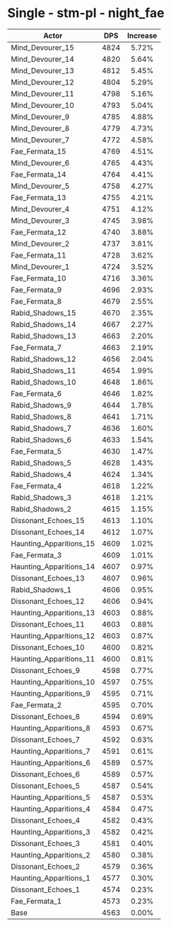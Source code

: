 # Single - stm-pl - night_fae
| Actor | DPS | Increase |
|---|:---:|:---:|
|Mind_Devourer_15|4824|5.72%|
|Mind_Devourer_14|4820|5.64%|
|Mind_Devourer_13|4812|5.45%|
|Mind_Devourer_12|4804|5.29%|
|Mind_Devourer_11|4798|5.16%|
|Mind_Devourer_10|4793|5.04%|
|Mind_Devourer_9|4785|4.88%|
|Mind_Devourer_8|4779|4.73%|
|Mind_Devourer_7|4772|4.58%|
|Fae_Fermata_15|4769|4.51%|
|Mind_Devourer_6|4765|4.43%|
|Fae_Fermata_14|4764|4.41%|
|Mind_Devourer_5|4758|4.27%|
|Fae_Fermata_13|4755|4.21%|
|Mind_Devourer_4|4751|4.12%|
|Mind_Devourer_3|4745|3.98%|
|Fae_Fermata_12|4740|3.88%|
|Mind_Devourer_2|4737|3.81%|
|Fae_Fermata_11|4728|3.62%|
|Mind_Devourer_1|4724|3.52%|
|Fae_Fermata_10|4716|3.36%|
|Fae_Fermata_9|4696|2.93%|
|Fae_Fermata_8|4679|2.55%|
|Rabid_Shadows_15|4670|2.35%|
|Rabid_Shadows_14|4667|2.27%|
|Rabid_Shadows_13|4663|2.20%|
|Fae_Fermata_7|4663|2.19%|
|Rabid_Shadows_12|4656|2.04%|
|Rabid_Shadows_11|4654|1.99%|
|Rabid_Shadows_10|4648|1.86%|
|Fae_Fermata_6|4646|1.82%|
|Rabid_Shadows_9|4644|1.78%|
|Rabid_Shadows_8|4641|1.71%|
|Rabid_Shadows_7|4636|1.60%|
|Rabid_Shadows_6|4633|1.54%|
|Fae_Fermata_5|4630|1.47%|
|Rabid_Shadows_5|4628|1.43%|
|Rabid_Shadows_4|4624|1.34%|
|Fae_Fermata_4|4618|1.22%|
|Rabid_Shadows_3|4618|1.21%|
|Rabid_Shadows_2|4615|1.15%|
|Dissonant_Echoes_15|4613|1.10%|
|Dissonant_Echoes_14|4612|1.07%|
|Haunting_Apparitions_15|4609|1.02%|
|Fae_Fermata_3|4609|1.01%|
|Haunting_Apparitions_14|4607|0.97%|
|Dissonant_Echoes_13|4607|0.96%|
|Rabid_Shadows_1|4606|0.95%|
|Dissonant_Echoes_12|4606|0.94%|
|Haunting_Apparitions_13|4603|0.88%|
|Dissonant_Echoes_11|4603|0.88%|
|Haunting_Apparitions_12|4603|0.87%|
|Dissonant_Echoes_10|4600|0.82%|
|Haunting_Apparitions_11|4600|0.81%|
|Dissonant_Echoes_9|4598|0.77%|
|Haunting_Apparitions_10|4597|0.75%|
|Haunting_Apparitions_9|4595|0.71%|
|Fae_Fermata_2|4595|0.70%|
|Dissonant_Echoes_8|4594|0.69%|
|Haunting_Apparitions_8|4593|0.67%|
|Dissonant_Echoes_7|4592|0.63%|
|Haunting_Apparitions_7|4591|0.61%|
|Haunting_Apparitions_6|4589|0.57%|
|Dissonant_Echoes_6|4589|0.57%|
|Dissonant_Echoes_5|4587|0.54%|
|Haunting_Apparitions_5|4587|0.53%|
|Haunting_Apparitions_4|4584|0.47%|
|Dissonant_Echoes_4|4582|0.43%|
|Haunting_Apparitions_3|4582|0.42%|
|Dissonant_Echoes_3|4581|0.40%|
|Haunting_Apparitions_2|4580|0.38%|
|Dissonant_Echoes_2|4579|0.36%|
|Haunting_Apparitions_1|4577|0.30%|
|Dissonant_Echoes_1|4574|0.23%|
|Fae_Fermata_1|4573|0.23%|
|Base|4563|0.00%|
